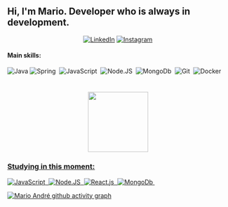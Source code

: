 ## Hi, I'm Mario. Developer who is always in development.

<p align="center">
	<a href="https://www.linkedin.com/in/mario-andr%C3%A9-franco-3026849a"><img src="https://img.icons8.com/bubbles/50/000000/linkedin.png" alt="LinkedIn"/></a>
	<a href="https://www.instagram.com/eusouaquelemario/"><img src="https://img.icons8.com/bubbles/50/000000/instagram.png" alt="Instagram"/></a>
</p>



#### Main skills:
![Java](https://img.shields.io/badge/Java-ED8B00?style=for-the-badge&logo=openjdk&logoColor=white)
![Spring](https://img.shields.io/badge/Spring-6DB33F?style=for-the-badge&logo=spring&logoColor=white)&nbsp;
![JavaScript](https://img.shields.io/badge/-JavaScript-0D1117?style=for-the-badge&logo=javascript&labelColor=0D1117&textColor=0D1117)&nbsp;
![Node.JS](https://img.shields.io/badge/-Node.JS-0D1117?style=for-the-badge&logo=node.js&labelColor=0D1117&textColor=0D1117)&nbsp;
![MongoDb](https://img.shields.io/badge/MongoDB-4EA94B?style=for-the-badge&logo=mongodb&logoColor=white)&nbsp;
![Git](https://img.shields.io/badge/GIT-E44C30?style=for-the-badge&logo=git&logoColor=white)&nbsp;
![Docker](https://img.shields.io/badge/Docker%20-%23F7DF1E.svg?&style=for-the-badge&logo=docker&logoColor=white)&nbsp;


#



<p align="center"> <a href="https://github.com/Mario-andre-franco/"><img height="137px" src="https://github-readme-stats.vercel.app/api?username=mario-andre-franco&count_private=true&show_icons=true"/>

### Studying in this moment:
![JavaScript](https://img.shields.io/badge/-JavaScript-0D1117?style=for-the-badge&logo=javascript&labelColor=0D1117&textColor=0D1117)&nbsp;
![Node.JS](https://img.shields.io/badge/-Node.JS-0D1117?style=for-the-badge&logo=node.js&labelColor=0D1117&textColor=0D1117)&nbsp;
![React.js](https://img.shields.io/badge/-React.js-0D1117?style=for-the-badge&logo=react&labelColor=0D1117)&nbsp;
![MongoDb](https://img.shields.io/badge/MongoDB-0D1117?style=for-the-badge&logo=mongodb&labelColor=0D1117)&nbsp;	

[![Mario André github activity graph](https://github-readme-activity-graph.cyclic.app/graph?username=mario-andre-franco&theme=xcode)](https://github.com/ashutosh00710/github-readme-activity-graph)
